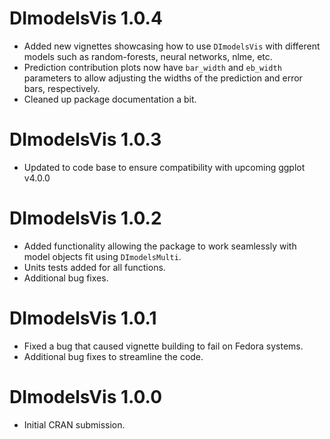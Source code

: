 # DImodelsVis 1.0.4

* Added new vignettes showcasing how to use `DImodelsVis` with different models such as random-forests, neural networks, nlme, etc.
* Prediction contribution plots now have `bar_width` and `eb_width` parameters to allow adjusting the widths of the prediction and error bars, respectively.
* Cleaned up package documentation a bit.

# DImodelsVis 1.0.3

* Updated to code base to ensure compatibility with upcoming ggplot v4.0.0


# DImodelsVis 1.0.2

* Added functionality allowing the package to work seamlessly with model objects fit using `DImodelsMulti`.
* Units tests added for all functions.
* Additional bug fixes.


# DImodelsVis 1.0.1

* Fixed a bug that caused vignette building to fail on Fedora systems.
* Additional bug fixes to streamline the code.


# DImodelsVis 1.0.0

* Initial CRAN submission.
